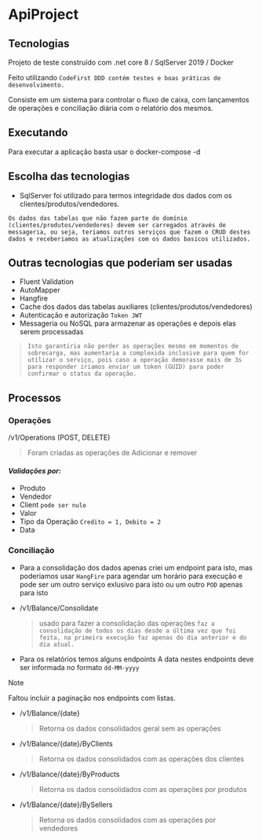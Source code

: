 # ApiProject

## Tecnologias
Projeto de teste construído com .net core 8 / SqlServer 2019 / Docker

Feito utilizando `CodeFirst DDD contém testes e boas práticas de desenvolvimento.`

Consiste em um sistema para controlar o fluxo de caixa, com lançamentos de operações e conciliação diária com o relatório dos mesmos.

## Executando
Para executar a aplicação basta usar o docker-compose -d

## Escolha das tecnologias
- SqlServer foi utilizado para termos integridade dos dados com os clientes/produtos/vendedores.

``
Os dados das tabelas que não fazem parte do domínio (clientes/produtos/vendedores) devem ser carregados através de messageria, ou seja, teriamos outros serviços que fazem o CRUD destes dados e receberiamos as atualizações com os dados basicos utilizados.
``

## Outras tecnologias que poderiam ser usadas
- Fluent Validation
- AutoMapper
- Hangfire
- Cache dos dados das tabelas auxiliares (clientes/produtos/vendedores)
- Autenticação e autorização `Token JWT`
- Messageria ou NoSQL para armazenar as operações e depois elas serem processadas
 > `Isto garantiria não perder as operações mesmo em momentos de sobrecarga, mas aumentaria a complexida inclusive para quem for utilizar o serviço, pois caso a operação demorasse mais de 3s para responder iriamos enviar um token (GUID) para poder confirmar o status da operação.`

## Processos
### Operações
/v1/Operations (POST, DELETE)

> Foram criadas as operações de Adicionar e remover

#### *Validações por:*

* Produto
* Vendedor
* Client `pode ser nulo`
* Valor
* Tipo da Operação `Credito = 1, Debito = 2`
* Data

### Conciliação
- Para a consolidação dos dados apenas criei um endpoint para isto, mas poderiamos usar ``HangFire`` para agendar um horário para execução e pode ser um outro serviço exlusivo para isto ou um outro `POD` apenas para isto
- /v1/Balance/Consolidate
  > usado para fazer a consolidação das operações `faz a consolidação de todos os dias desde a última vez que foi feita, na primeira execução faz apenas do dia anterior e do dia atual.`

- Para os relatórios temos alguns endpoints
  A data nestes endpoints deve ser informada no formato `dd-MM-yyyy`
> [!NOTE]
> Faltou incluir a paginação nos endpoints com listas.
  
- /v1/Balance/{date}
  > Retorna os dados consolidados geral sem as operações 
- /v1/Balance/{date}/ByClients
  > Retorna os dados consolidados com as operações dos clientes 

- /v1/Balance/{date}/ByProducts
  > Retorna os dados consolidados com as operações por produtos 

- /v1/Balance/{date}/BySellers
  > Retorna os dados consolidados com as operações por vendedores

